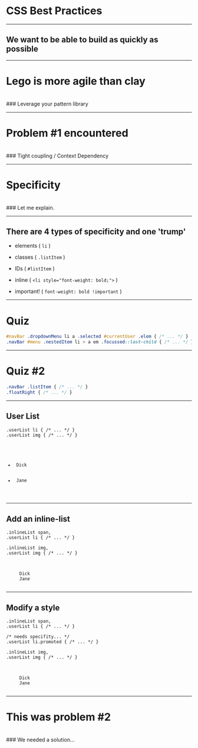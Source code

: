 # CSS Best Practices 

---

## We want to be able to build as quickly as possible

---

# Lego is more agile than clay
<br>
### Leverage your pattern library

---

# Problem #1 encountered
<br>
### Tight coupling / Context Dependency

---

# Specificity
<br>
### Let me explain.

---

## There are 4 types of specificity and one 'trump'

- elements ( `li` )

- classes ( `.listItem` )

- IDs ( `#listItem` )

- inline ( `<li style="font-weight: bold;">` )

- important! ( `font-weight: bold !important` )

---

# Quiz

```css
#navBar .dropdownMenu li a .selected #currentUser .elem { /* ... */ }
.navBar #menu .nestedItem li > a em .focussed::last-child { /* ... */ }
```

---


# Quiz #2

```css
.navBar .listItem { /* ... */ }
.floatRight { /* ... */ }
```

---

## User List

```
.userList li { /* ... */ }
.userList img { /* ... */ }
```

<pre><code>
<ul class="userList">
	<li><img src="/dick.jpg" alt=""> Dick</li>
	<li><img src="/jane.jpg" alt=""> Jane</li>
</ul>
</code></pre>

---

## Add an inline-list
 
```
.inlineList span,
.userList li { /* ... */ }

.inlineList img,
.userList img { /* ... */ }
```

<pre><code>
<div class="inlineList">
	<span><img src="/dick.jpg" alt=""> Dick</span>
	<span><img src="/jane.jpg" alt=""> Jane</span>
</div>
</code></pre>

---

## Modify a style

```
.inlineList span,
.userList li { /* ... */ }

/* needs specifity... */ 
.userList li.promoted { /* ... */ }

.inlineList img,
.userList img { /* ... */ }
```

<pre><code>
<div class="inlineList">
	<span><img src="/dick.jpg" alt=""> Dick</span>
	<span class="promoted"><img src="/jane.jpg" alt=""> Jane</span>
</div>
</code></pre>

---

# This was problem #2
<br>
### We needed a solution...